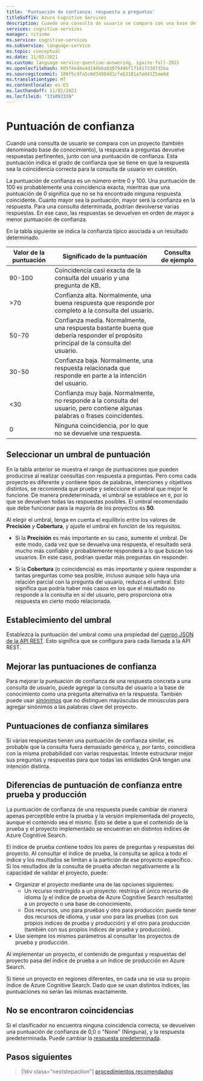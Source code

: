 ```yaml
---
title: 'Puntuación de confianza: respuesta a preguntas'
titleSuffix: Azure Cognitive Services
description: Cuando una consulta de usuario se compara con una base de conocimiento, la respuesta a preguntas devuelve respuestas pertinentes, junto con una puntuación de confianza.
services: cognitive-services
manager: nitinme
ms.service: cognitive-services
ms.subservice: language-service
ms.topic: conceptual
ms.date: 11/02/2021
ms.custom: language-service-question-answering, ignite-fall-2021
ms.openlocfilehash: 605f4ed4e4d146b6a03979496f171417330732ba
ms.sourcegitcommit: 106f5c9fa5c6d3498dd1cfe63181a7ed4125ae6d
ms.translationtype: HT
ms.contentlocale: es-ES
ms.lasthandoff: 11/02/2021
ms.locfileid: "131093339"
---
```

# <a name="confidence-score"></a>Puntuación de confianza

Cuando una consulta de usuario se compara con un proyecto (también denominado base de conocimiento), la respuesta a preguntas devuelve respuestas pertinentes, junto con una puntuación de confianza. Esta puntuación indica el grado de confianza que se tiene en que la respuesta sea la coincidencia correcta para la consulta de usuario en cuestión.

La puntuación de confianza es un número entre 0 y 100. Una puntuación de 100 es probablemente una coincidencia exacta, mientras que una puntuación de 0 significa que no se ha encontrado ninguna respuesta coincidente. Cuanto mayor sea la puntuación, mayor será la confianza en la respuesta. Para una consulta determinada, podrían devolverse varias respuestas. En ese caso, las respuestas se devuelven en orden de mayor a menor puntuación de confianza.

En la tabla siguiente se indica la confianza típico asociada a un resultado determinado.

|Valor de la puntuación|Significado de la puntuación|Consulta de ejemplo|
|--|--|--|
|90-100|Coincidencia casi exacta de la consulta del usuario y una pregunta de KB.|
|>70|Confianza alta. Normalmente, una buena respuesta que responde por completo a la consulta del usuario.|
|50-70|Confianza media. Normalmente, una respuesta bastante buena que debería responder el propósito principal de la consulta del usuario.|
|30-50|Confianza baja. Normalmente, una respuesta relacionada que responde en parte a la intención del usuario.|
|<30|Confianza muy baja. Normalmente, no responde a la consulta del usuario, pero contiene algunas palabras o frases coincidentes. |
|0|Ninguna coincidencia, por lo que no se devuelve una respuesta.|

## <a name="choose-a-score-threshold"></a>Seleccionar un umbral de puntuación

En la tabla anterior se muestra el rango de puntuaciones que pueden producirse al realizar consultas con respuesta a preguntas. Pero como cada proyecto es diferente y contiene tipos de palabras, intenciones y objetivos distintos, se recomienda que pruebe y seleccione el umbral que mejor le funcione. De manera predeterminada, el umbral se establece en `0`, por lo que se devuelven todas las respuestas posibles. El umbral recomendado que debe funcionar para la mayoría de los proyectos es **50**.

Al elegir el umbral, tenga en cuenta el equilibrio entre los valores de **Precisión** y **Cobertura**, y ajuste el umbral en función de los requisitos.

- Si la **Precisión** es más importante en su caso, aumente el umbral. De este modo, cada vez que se devuelva una respuesta, el resultado será mucho más confiable y probablemente responderá a lo que buscan los usuarios. En este caso, podrían quedar más preguntas sin responder. 

- Si la **Cobertura** (o coincidencia) es más importante y quiere responder a tantas preguntas como sea posible, incluso aunque solo haya una relación parcial con la pregunta del usuario, reduzca el umbral. Esto significa que podría haber más casos en los que el resultado no responde a la consulta en sí del usuario, pero proporciona otra respuesta en cierto modo relacionada.

## <a name="set-threshold"></a>Establecimiento del umbral

Establezca la puntuación del umbral como una propiedad del [cuerpo JSON de la API REST](../quickstart/sdk.md). Esto significa que se configura para cada llamada a la API REST.

## <a name="improve-confidence-scores"></a>Mejorar las puntuaciones de confianza

Para mejorar la puntuación de confianza de una respuesta concreta a una consulta de usuario, puede agregar la consulta del usuario a la base de conocimiento como una pregunta alternativa en la respuesta. También puede usar [sinónimos](../tutorials/adding-synonyms.md) que no distinguen mayúsculas de minúsculas para agregar sinónimos a las palabras clave del proyecto.

## <a name="similar-confidence-scores"></a>Puntuaciones de confianza similares

Si varias respuestas tienen una puntuación de confianza similar, es probable que la consulta fuera demasiado genérica y, por tanto, coincidiera con la misma probabilidad con varias respuestas. Intente estructurar mejor sus preguntas y respuestas para que todas las entidades QnA tengan una intención distinta.

## <a name="confidence-score-differences-between-test-and-production"></a>Diferencias de puntuación de confianza entre prueba y producción

La puntuación de confianza de una respuesta puede cambiar de manera apenas perceptible entre la prueba y la versión implementada del proyecto, aunque el contenido sea el mismo. Esto se debe a que el contenido de la prueba y el proyecto implementado se encuentran en distintos índices de Azure Cognitive Search.

El índice de prueba contiene todos los pares de preguntas y respuestas del proyecto. Al consultar el índice de prueba, la consulta se aplica a todo el índice y los resultados se limitan a la partición de ese proyecto específico. Si los resultados de la consulta de prueba afectan negativamente a la capacidad de validar el proyecto, puede:
* Organizar el proyecto mediante una de las opciones siguientes:
    * Un recurso restringido a un proyecto: restrinja el único recurso de idioma (y el índice de prueba de Azure Cognitive Search resultante) a un proyecto o una base de conocimiento.
    * Dos recursos, uno para pruebas y otro para producción: puede tener dos recursos de idioma, y usar uno para las pruebas (con sus propios índices de prueba y producción) y el otro para producción (también con sus propios índices de prueba y producción).
* Use siempre los mismos parámetros al consultar los proyectos de prueba y producción.

Al implementar un proyecto, el contenido de preguntas y respuestas del proyecto pasa del índice de prueba a un índice de producción en Azure Search.

Si tiene un proyecto en regiones diferentes, en cada una se usa su propio índice de Azure Cognitive Search. Dado que se usan distintos índices, las puntuaciones no serán las mismas exactamente.

## <a name="no-match-found"></a>No se encontraron coincidencias

Si el clasificador no encuentra ninguna coincidencia correcta, se devuelven una puntuación de confianza de 0,0 o "None" (Ninguna), y la respuesta predeterminada. Puede cambiar la [respuesta predeterminada](../how-to/change-default-answer.md).

## <a name="next-steps"></a>Pasos siguientes
> [!div class="nextstepaction"]
> [procedimientos recomendados](./best-practices.md)

